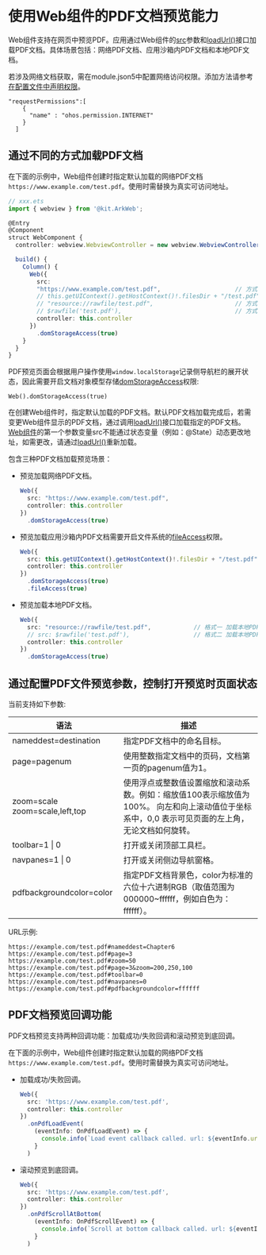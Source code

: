 # 使用Web组件的PDF文档预览能力
<!--Kit: ArkWeb-->
<!--Subsystem: Web-->
<!--Owner: @Yuan_ss-->
<!--SE: @qiu-gongkai-->
<!--TSE: @ghiker-->

Web组件支持在网页中预览PDF。应用通过Web组件的[src](../reference/apis-arkweb/arkts-basic-components-web-i.md#weboptions)参数和[loadUrl()](../reference/apis-arkweb/arkts-apis-webview-WebviewController.md#loadurl)接口加载PDF文档。具体场景包括：网络PDF文档、应用沙箱内PDF文档和本地PDF文档。

若涉及网络文档获取，需在module.json5中配置网络访问权限。添加方法请参考[在配置文件中声明权限](../security/AccessToken/declare-permissions.md#在配置文件中声明权限)。

  ```
  "requestPermissions":[
      {
        "name" : "ohos.permission.INTERNET"
      }
    ]
  ```

## 通过不同的方式加载PDF文档

在下面的示例中，Web组件创建时指定默认加载的网络PDF文档`https://www.example.com/test.pdf`。使用时需替换为真实可访问地址。

```ts
// xxx.ets
import { webview } from '@kit.ArkWeb';

@Entry
@Component
struct WebComponent {
  controller: webview.WebviewController = new webview.WebviewController();

  build() {
    Column() {
      Web({ 
      	src: 
      	"https://www.example.com/test.pdf", 					// 方式一 加载网络PDF文档
      	// this.getUIContext().getHostContext()!.filesDir + "/test.pdf", // 方式二 加载本地应用沙箱内PDF文档
      	// "resource://rawfile/test.pdf", 						// 方式三 本地PDF文档 (格式一)
      	// $rawfile('test.pdf'), 								// 方式三 本地PDF文档 (格式二)
      	controller: this.controller 
      })
        .domStorageAccess(true)
    }
  }
}
```

PDF预览页面会根据用户操作使用`window.localStorage`记录侧导航栏的展开状态，因此需要开启文档对象模型存储[domStorageAccess](../reference/apis-arkweb/arkts-basic-components-web-attributes.md#domstorageaccess)权限:

  ```
  Web().domStorageAccess(true)
  ```

在创建Web组件时，指定默认加载的PDF文档。默认PDF文档加载完成后，若需变更Web组件显示的PDF文档，通过调用[loadUrl()](../reference/apis-arkweb/arkts-apis-webview-WebviewController.md#loadurl)接口加载指定的PDF文档。[Web组件](../reference/apis-arkweb/arkts-basic-components-web.md)的第一个参数变量src不能通过状态变量（例如：@State）动态更改地址，如需更改，请通过[loadUrl()](../reference/apis-arkweb/arkts-apis-webview-WebviewController.md#loadurl)重新加载。

包含三种PDF文档加载预览场景：
- 预览加载网络PDF文档。

  ```ts
  Web({ 
    src: "https://www.example.com/test.pdf",
    controller: this.controller 
  })
    .domStorageAccess(true)
  ```
- 预览加载应用沙箱内PDF文档需要开启文件系统的[fileAccess](../reference/apis-arkweb/arkts-basic-components-web-attributes.md#fileaccess)权限。

  ```ts
  Web({ 
    src: this.getUIContext().getHostContext()!.filesDir + "/test.pdf",
    controller: this.controller 
  })
    .domStorageAccess(true)
    .fileAccess(true)
  ```
- 预览加载本地PDF文档。

  ```ts
  Web({ 
    src: "resource://rawfile/test.pdf",            // 格式一 加载本地PDF文档
    // src: $rawfile('test.pdf'),                  // 格式二 加载本地PDF文档
    controller: this.controller 
  })
    .domStorageAccess(true)
  ```

## 通过配置PDF文件预览参数，控制打开预览时页面状态

当前支持如下参数: 

| 语法		| 描述 |
| --------- | ---------- |
| nameddest=destination 	|  指定PDF文档中的命名目标。 |
| page=pagenum 	| 使用整数指定文档中的页码，文档第一页的pagenum值为1。| 
| zoom=scale    zoom=scale,left,top	| 使用浮点或整数值设置缩放和滚动系数。例如：缩放值100表示缩放值为100%。 向左和向上滚动值位于坐标系中，0,0 表示可见页面的左上角，无论文档如何旋转。 |
| toolbar=1 \| 0 	| 打开或关闭顶部工具栏。 | 
| navpanes=1 \| 0 	| 打开或关闭侧边导航窗格。 | 
| pdfbackgroundcolor=color 	| 指定PDF文档背景色，color为标准的六位十六进制RGB（取值范围为000000~ffffff，例如白色为：ffffff）。 |


URL示例:
```
https://example.com/test.pdf#nameddest=Chapter6  
https://example.com/test.pdf#page=3  
https://example.com/test.pdf#zoom=50  
https://example.com/test.pdf#page=3&zoom=200,250,100  
https://example.com/test.pdf#toolbar=0  
https://example.com/test.pdf#navpanes=0  
https://example.com/test.pdf#pdfbackgroundcolor=ffffff
```

## PDF文档预览回调功能

PDF文档预览支持两种回调功能：加载成功/失败回调和滚动预览到底回调。

在下面的示例中，Web组件创建时指定默认加载的网络PDF文档`https://www.example.com/test.pdf`。使用时需替换为真实可访问地址。

- 加载成功/失败回调。
  ```ts
  Web({ 
    src: 'https://www.example.com/test.pdf',
    controller: this.controller 
  })
    .onPdfLoadEvent(
      (eventInfo: OnPdfLoadEvent) => {
        console.info(`Load event callback called. url: ${eventInfo.url}, result: ${eventInfo.result}.`)
      }
    )
  ```

- 滚动预览到底回调。
  ```ts
  Web({ 
    src: 'https://www.example.com/test.pdf',
    controller: this.controller 
  })
    .onPdfScrollAtBottom(
      (eventInfo: OnPdfScrollEvent) => {
        console.info(`Scroll at bottom callback called. url: ${eventInfo.url}.`)
      }
    ) 
  ```

<!--RP1--><!--RP1End-->